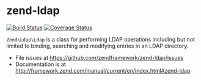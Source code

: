 # zend-ldap

[![Build Status](https://secure.travis-ci.org/zendframework/zend-ldap.svg?branch=master)](https://secure.travis-ci.org/zendframework/zend-ldap)
[![Coverage Status](https://coveralls.io/repos/zendframework/zend-ldap/badge.svg?branch=master)](https://coveralls.io/r/zendframework/zend-ldap)

`Zend\Ldap\Ldap` is a class for performing LDAP operations including but not
limited to binding, searching and modifying entries in an LDAP directory.


- File issues at https://github.com/zendframework/zend-ldap/issues
- Documentation is at http://framework.zend.com/manual/current/en/index.html#zend-ldap
